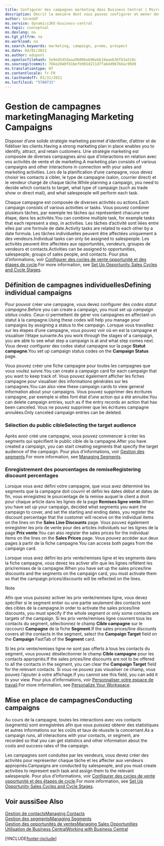```yaml
---
title: Configurer des campagnes marketing dans Business Central | Microsoft Docs
description: Décrit la manière dont vous pouvez configurer et mener des campagnes marketing dans Business Central afin de vous aider à identifier et attirer des prospects et à fidéliser les clients.
author: SorenGP
ms.service: dynamics365-business-central
ms.topic: conceptual
ms.devlang: na
ms.tgt_pltfrm: na
ms.workload: na
ms.search.keywords: marketing, campaign, promo, prospect
ms.date: 04/01/2021
ms.author: edupont
ms.openlocfilehash: 5e9ed545daaa9600beb96ebb19aaeb36fb3a518c
ms.sourcegitcommit: 766e2840fd16efb901d211d7fa64d96766ac99d9
ms.translationtype: HT
ms.contentlocale: fr-FR
ms.lasthandoff: 03/31/2021
ms.locfileid: "5780731"
---
```

# <a name="managing-marketing-campaigns"></a><span data-ttu-id="8b4a1-103">Gestion de campagnes marketing</span><span class="sxs-lookup"><span data-stu-id="8b4a1-103">Managing Marketing Campaigns</span></span>
<span data-ttu-id="8b4a1-104">Disposer d’une solide stratégie marketing permet d’identifier, d’attirer et de fidéliser les clients.</span><span class="sxs-lookup"><span data-stu-id="8b4a1-104">Having a strong marketing plan in place enables you to identify, attract, and retain customers.</span></span> <span data-ttu-id="8b4a1-105">Une stratégie marketing est composée de diverses campagnes ainsi que d’interactions en relation avec vos activités de vente et de marketing.</span><span class="sxs-lookup"><span data-stu-id="8b4a1-105">A marketing plan consists of various campaigns and other interactions in connection with your sales and marketing activities.</span></span> <span data-ttu-id="8b4a1-106">Lors de la planification d’une campagne, vous devez choisir les contacts à cibler, le type de campagne (salon, courrier direct) et le vendeur chargé de chaque tâche.</span><span class="sxs-lookup"><span data-stu-id="8b4a1-106">While planning a campaign, you need to decide which contacts to target, what type of campaign (such as trade show or direct mail), and what salespeople will perform each task.</span></span>

<span data-ttu-id="8b4a1-107">Chaque campagne est composée de diverses activités ou actions.</span><span class="sxs-lookup"><span data-stu-id="8b4a1-107">Each campaign consists of various activities or tasks.</span></span> <span data-ttu-id="8b4a1-108">Vous pouvez combiner plusieurs tâches, par exemple les tâches qui représentent chacune une étape, dans les activités.</span><span class="sxs-lookup"><span data-stu-id="8b4a1-108">You can combine multiple task, for example tasks that each represent a step, in activities.</span></span> <span data-ttu-id="8b4a1-109">Les tâches d’activité sont liées entre elles par une formule de date.</span><span class="sxs-lookup"><span data-stu-id="8b4a1-109">Activity tasks are related to each other by a date formula.</span></span> <span data-ttu-id="8b4a1-110">Les tâches individuelles peuvent être affectées uniquement à des vendeurs.</span><span class="sxs-lookup"><span data-stu-id="8b4a1-110">Individual tasks can only be assigned to salespeople.</span></span> <span data-ttu-id="8b4a1-111">Les activités peuvent être affectées aux opportunités, vendeurs, groupes de vendeurs et contacts.</span><span class="sxs-lookup"><span data-stu-id="8b4a1-111">Activities can be assigned to opportunities, salespeople, groups of sales people, and contacts.</span></span> <span data-ttu-id="8b4a1-112">Pour plus d’informations, voir [Configurer des cycles de vente opportunité et des étapes de cycle](marketing-how-setup-opportunity-sales-cycles-stages.md).</span><span class="sxs-lookup"><span data-stu-id="8b4a1-112">For more information, see [Set Up Opportunity Sales Cycles and Cycle Stages](marketing-how-setup-opportunity-sales-cycles-stages.md).</span></span>

## <a name="defining-individual-campaigns"></a><span data-ttu-id="8b4a1-113">Définition de campagnes individuelles</span><span class="sxs-lookup"><span data-stu-id="8b4a1-113">Defining individual campaigns</span></span>
<span data-ttu-id="8b4a1-114">Pour pouvoir créer une campagne, vous devez configurer des *codes statut campagne*.</span><span class="sxs-lookup"><span data-stu-id="8b4a1-114">Before you can create a campaign, you must set up *campaign status codes*.</span></span> <span data-ttu-id="8b4a1-115">Ceux-ci permettent de gérer vos campagnes en affectant un statut à la campagne.</span><span class="sxs-lookup"><span data-stu-id="8b4a1-115">Using these codes will help you manage your campaigns by assigning a status to the campaign.</span></span> <span data-ttu-id="8b4a1-116">Lorsque vous travaillez sur les étapes d’une campagne, vous pouvez voir où en est la campagne et visualiser l’étape suivante.</span><span class="sxs-lookup"><span data-stu-id="8b4a1-116">As you work through the stages of a campaign, you are able to see what step a campaign is at and what step comes next.</span></span> <span data-ttu-id="8b4a1-117">Vous devez configurer des codes statut campagne sur la page **Statut campagne**.</span><span class="sxs-lookup"><span data-stu-id="8b4a1-117">You set up campaign status codes on the **Campaign Status** page.</span></span>

<span data-ttu-id="8b4a1-118">Vous pouvez créer une fiche campagne pour toutes les campagnes que vous voulez suivre.</span><span class="sxs-lookup"><span data-stu-id="8b4a1-118">You can create a campaign card for each campaign that you want to keep track of.</span></span> <span data-ttu-id="8b4a1-119">Vous pouvez également afficher les fiches campagne pour visualiser des informations générales sur les campagnes.</span><span class="sxs-lookup"><span data-stu-id="8b4a1-119">You can also view these campaign cards to view general information about your campaigns.</span></span>
<span data-ttu-id="8b4a1-120">Vous pouvez supprimer des écritures campagne, par exemple si elles font état d’une action qui a été annulée.</span><span class="sxs-lookup"><span data-stu-id="8b4a1-120">You can delete campaign entries, such as if the entry records an action that has been canceled.</span></span> <span data-ttu-id="8b4a1-121">Vous ne pouvez supprimer que les écritures campagne annulées.</span><span class="sxs-lookup"><span data-stu-id="8b4a1-121">Only canceled campaign entries can be deleted.</span></span>

### <a name="selecting-the-target-audience"></a><span data-ttu-id="8b4a1-122">Sélection du public cible</span><span class="sxs-lookup"><span data-stu-id="8b4a1-122">Selecting the target audience</span></span>
<span data-ttu-id="8b4a1-123">Après avoir créé une campagne, vous pouvez commencer à créer les segments qui spécifient le public cible de la campagne.</span><span class="sxs-lookup"><span data-stu-id="8b4a1-123">After you have created a campaign, you can start creating segments that specify the target audience of the campaign.</span></span> <span data-ttu-id="8b4a1-124">Pour plus d’informations, voir [Gestion des segments](marketing-segments.md).</span><span class="sxs-lookup"><span data-stu-id="8b4a1-124">For more information, see [Managing Segments](marketing-segments.md).</span></span>

### <a name="registering-discount-percentages"></a><span data-ttu-id="8b4a1-125">Enregistrement des pourcentages de remise</span><span class="sxs-lookup"><span data-stu-id="8b4a1-125">Registering discount percentages</span></span>
<span data-ttu-id="8b4a1-126">Lorsque vous avez défini votre campagne, que vous avez déterminé les segments que la campagne doit couvrir et défini les dates début et dates de fin, vous enregistrez le pourcentage de la remise auquel le client a droit pour chaque article dans les lignes de la page **Remises ligne vente**.</span><span class="sxs-lookup"><span data-stu-id="8b4a1-126">When you have set up your campaign, decided what segments you want the campaign to cover, and set the starting and ending dates, you register the discount percentage that the customer will receive on the individual items on the lines on the **Sales Line Discounts** page.</span></span> <span data-ttu-id="8b4a1-127">Vous pouvez également enregistrer les prix de vente pour des articles individuels sur les lignes de la page **Prix vente**.</span><span class="sxs-lookup"><span data-stu-id="8b4a1-127">You can also register the sales prices for the individual items on the lines on the **Sales Prices** page.</span></span> <span data-ttu-id="8b4a1-128">Vous pouvez accéder aux deux pages à partir de la fiche campagne.</span><span class="sxs-lookup"><span data-stu-id="8b4a1-128">You can access both pages from the campaign card.</span></span>

 <span data-ttu-id="8b4a1-129">Lorsque vous avez défini les prix vente/remises ligne et les segments dans la fiche campagne, vous devez les activer afin que les lignes reflètent les prix/remises de la campagne.</span><span class="sxs-lookup"><span data-stu-id="8b4a1-129">When you have set up the sales prices/line discounts and the segments on the campaign card, you must activate them so that the campaign prices/discounts will be reflected on the lines.</span></span>

> [!NOTE]  
>   <span data-ttu-id="8b4a1-130">Afin que vous puissiez activer les prix vente/remises ligne, vous devez spécifier si le segment entier ou une partie seulement des contacts sont des cibles de la campagne.</span><span class="sxs-lookup"><span data-stu-id="8b4a1-130">In order to activate the sales prices/line discounts, you must specify if the whole segment or only some contacts are targets of the campaign.</span></span> <span data-ttu-id="8b4a1-131">Si les prix vente/remises ligne couvrent tous les contacts du segment, sélectionnez le champ **Cible campagne** sur le raccourci **Campagne** de la fiche **Segment**.</span><span class="sxs-lookup"><span data-stu-id="8b4a1-131">If the sales prices/line discounts covers all the contacts in the segment, select the **Campaign Target** field on the **Campaign** FastTab of the **Segment** card.</span></span>

<span data-ttu-id="8b4a1-132">Si les prix vente/remises ligne ne sont pas offerts à tous les contacts du segment, vous pouvez désélectionner le champ **Cible campagne** pour les contacts appropriés.</span><span class="sxs-lookup"><span data-stu-id="8b4a1-132">If the sales prices/line discounts are not to be offered to all the contacts in the segment, you can clear the **Campaign Target** field for the relevant contacts.</span></span> <span data-ttu-id="8b4a1-133">Si vous ne pouvez pas visualiser ce champ, vous pouvez l’ajouter à votre affichage.</span><span class="sxs-lookup"><span data-stu-id="8b4a1-133">If you cannot see this field, you can add it to your view.</span></span> <span data-ttu-id="8b4a1-134">Pour plus d’informations, voir [Personnaliser votre espace de travail](ui-personalization-user.md).</span><span class="sxs-lookup"><span data-stu-id="8b4a1-134">For more information, see [Personalize Your Workspace](ui-personalization-user.md).</span></span>

## <a name="conducting-campaigns"></a><span data-ttu-id="8b4a1-135">Mise en place de campagnes</span><span class="sxs-lookup"><span data-stu-id="8b4a1-135">Conducting campaigns</span></span>
<span data-ttu-id="8b4a1-136">Au cours de la campagne, toutes les interactions avec vos contacts (segments) sont enregistrées afin que vous puissiez obtenir des statistiques et autres informations sur les coûts et taux de réussite la concernant.</span><span class="sxs-lookup"><span data-stu-id="8b4a1-136">As a campaign runs, all interactions with your contacts, or segment, are recorded so that you can get statistics and other information about the costs and success rates of the campaign.</span></span>

<span data-ttu-id="8b4a1-137">Les campagnes sont conduites par les vendeurs, vous devez créer des activités pour représenter chaque tâche et les affecter aux vendeurs appropriés.</span><span class="sxs-lookup"><span data-stu-id="8b4a1-137">Campaigns are conducted by salespeople, and you must create activities to represent each task and assign them to the relevant salespeople.</span></span> <span data-ttu-id="8b4a1-138">Pour plus d’informations, voir [Configurer des cycles de vente opportunité et des étapes de cycle](marketing-how-setup-opportunity-sales-cycles-stages.md).</span><span class="sxs-lookup"><span data-stu-id="8b4a1-138">For more information, see [Set Up Opportunity Sales Cycles and Cycle Stages](marketing-how-setup-opportunity-sales-cycles-stages.md).</span></span>

## <a name="see-also"></a><span data-ttu-id="8b4a1-139">Voir aussi</span><span class="sxs-lookup"><span data-stu-id="8b4a1-139">See Also</span></span>
[<span data-ttu-id="8b4a1-140">Gestion de contacts</span><span class="sxs-lookup"><span data-stu-id="8b4a1-140">Managing Contacts</span></span>](marketing-contacts.md)  
[<span data-ttu-id="8b4a1-141">Gestion des segments</span><span class="sxs-lookup"><span data-stu-id="8b4a1-141">Managing Segments</span></span>](marketing-segments.md)  
[<span data-ttu-id="8b4a1-142">Gestion des opportunités de ventes</span><span class="sxs-lookup"><span data-stu-id="8b4a1-142">Managing Sales Opportunities</span></span>](marketing-manage-sales-opportunities.md)  
[<span data-ttu-id="8b4a1-143">Utilisation de Business Central</span><span class="sxs-lookup"><span data-stu-id="8b4a1-143">Working with Business Central</span></span>](ui-work-product.md)  


[!INCLUDE[footer-include](includes/footer-banner.md)]